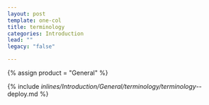 ```yaml
---
layout: post
template: one-col
title: terminology
categories: Introduction
lead: ""
legacy: "false"

---
```

{% assign product = "General" %}

{% include _inlines/Introduction/General/terminology/terminology_--deploy.md %}
